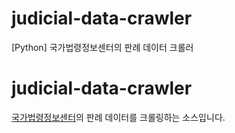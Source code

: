 # judicial-data-crawler
[Python] 국가법령정보센터의 판례 데이터 크롤러

# judicial-data-crawler
[국가법령정보센터](#http://www.law.go.kr/LSW/main.html)의 판례 데이터를 크롤링하는 소스입니다.
